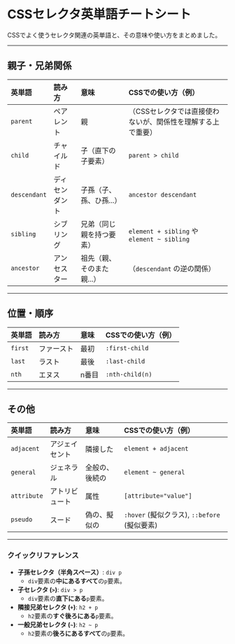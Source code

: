 # CSSセレクタ英単語チートシート

CSSでよく使うセレクタ関連の英単語と、その意味や使い方をまとめました。

---

## 親子・兄弟関係

| 英単語 | 読み方 | 意味 | CSSでの使い方（例） |
| :--- | :--- | :--- | :--- |
| `parent` | ペアレント | 親 | （CSSセレクタでは直接使わないが、関係性を理解する上で重要） |
| `child` | チャイルド | 子（直下の子要素） | `parent > child` |
| `descendant` | ディセンダント | 子孫（子、孫、ひ孫...） | `ancestor descendant` |
| `sibling` | シブリング | 兄弟（同じ親を持つ要素） | `element + sibling` や `element ~ sibling` |
| `ancestor` | アンセスター | 祖先（親、そのまた親...） | （`descendant` の逆の関係） |

---

## 位置・順序

| 英単語 | 読み方 | 意味 | CSSでの使い方（例） |
| :--- | :--- | :--- | :--- |
| `first` | ファースト | 最初 | `:first-child` |
| `last` | ラスト | 最後 | `:last-child` |
| `nth` | エヌス | n番目 | `:nth-child(n)` |

---

## その他

| 英単語 | 読み方 | 意味 | CSSでの使い方（例） |
| :--- | :--- | :--- | :--- |
| `adjacent` | アジェイセント | 隣接した | `element + adjacent` |
| `general` | ジェネラル | 全般の、後続の | `element ~ general` |
| `attribute` | アトリビュート | 属性 | `[attribute="value"]` |
| `pseudo` | スード | 偽の、擬似の | `:hover` (擬似クラス), `::before` (擬似要素) |

---

### クイックリファレンス

- **子孫セレクタ（半角スペース）**: `div p`
  - `div`要素の**中にあるすべて**の`p`要素。
- **子セレクタ (`>`)**: `div > p`
  - `div`要素の**直下にある**`p`要素。
- **隣接兄弟セレクタ (`+`)**: `h2 + p`
  - `h2`要素の**すぐ後ろにある**`p`要素。
- **一般兄弟セレクタ (`~`)**: `h2 ~ p`
  - `h2`要素の**後ろにあるすべて**の`p`要素。
